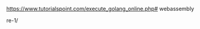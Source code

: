 https://www.tutorialspoint.com/execute_golang_online.php# webassembly


















re-1/














